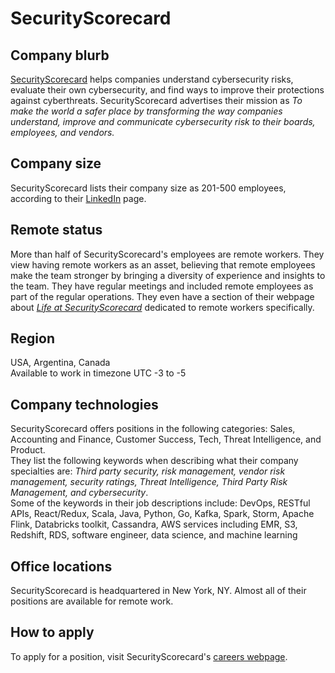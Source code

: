 # SecurityScorecard

## Company blurb

[SecurityScorecard](https://securityscorecard.com/) helps companies understand cybersecurity risks, evaluate their own cybersecurity, and find ways to improve their protections against cyberthreats. SecurityScorecard advertises their mission as _To make the world a safer place by transforming the way companies understand, improve and communicate cybersecurity risk to their boards, employees, and vendors._

## Company size

SecurityScorecard lists their company size as 201-500 employees, according to their [LinkedIn](https://www.linkedin.com/company/security-scorecard/) page.

## Remote status

More than half of SecurityScorecard's employees are remote workers. They view having remote workers as an asset, believing that remote employees make the team stronger by bringing a diversity of experience and insights to the team. They have regular meetings and included remote employees as part of the regular operations. They even have a section of their webpage about _[Life at SecurityScorecard](https://securityscorecard.com/company/careers/working-at-ssc)_ dedicated to remote workers specifically.

## Region

USA, Argentina, Canada  
Available to work in timezone UTC -3 to -5

## Company technologies

SecurityScorecard offers positions in the following categories: Sales, Accounting and Finance, Customer Success, Tech, Threat Intelligence, and Product.  
They list the following keywords when describing what their company specialties are: _Third party security, risk management, vendor risk management, security ratings, Threat Intelligence, Third Party Risk Management, and cybersecurity_.  
Some of the keywords in their job descriptions include: DevOps, RESTful APIs, React/Redux, Scala, Java, Python, Go, Kafka, Spark, Storm, Apache Flink, Databricks toolkit, Cassandra, AWS services including EMR, S3, Redshift, RDS, software engineer, data science, and machine learning

## Office locations

SecurityScorecard is headquartered in New York, NY. Almost all of their positions are available for remote work.

## How to apply

To apply for a position, visit SecurityScorecard's [careers webpage](https://securityscorecard.com/company/careers).
